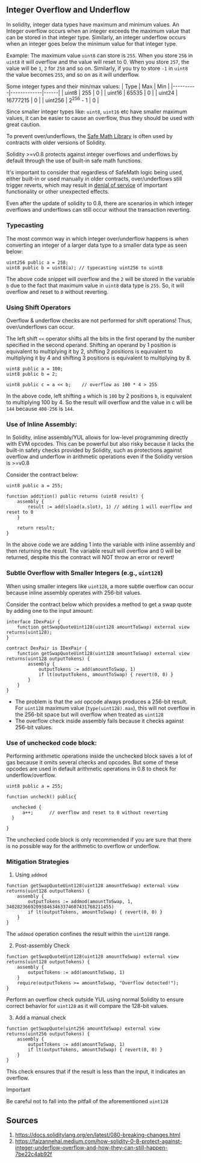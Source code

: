 ## Integer Overflow and Underflow
In solidity, integer data types have maximum and minimum values. An Integer overflow occurs when an integer exceeds the maximum value that can be stored in that integer type. Similarly, an integer underflow occurs when an integer goes below the minimum value for that integer type.

Example: The maximum value `uint8` can store is ``255``. When you store `256` in `uint8` it will overflow and the value will reset to 0. When you store `257`, the value will be `1`, `2` for `258` and so on. Similarly, if you try to store `-1` in `uint8` the value becomes `255`, and so on as it will underflow.

Some integer types and their min/max values:
| Type   |      Max      |  Min |
|----------|-------------|------|
| uint8 |  255 | 0 |
| uint16 | 65535 |   0 |
| uint24 | 16777215 | 0 |
| uint256 | 2<sup>256</sup> - 1 |  0 |

Since smaller integer types like: `uint8`, `uint16` etc have smaller maximum values, it can be easier to cause an overflow, thus they should be used with great caution.

To prevent over/underflows, the [Safe Math Library](https://github.com/ConsenSysMesh/openzeppelin-solidity/blob/master/contracts/math/SafeMath.sol) is often used by contracts with older versions of Solidity.

Solidity >=v0.8 protects against integer overflows and underflows by default through the use of built-in safe math functions.

It's important to consider that regardless of SafeMath logic being used, either built-in or used manually in older contracts, over/underflows still trigger reverts, which may result in [denial of service](https://github.com/kadenzipfel/smart-contract-vulnerabilities/blob/master/vulnerabilities/dos-revert.md) of important functionality or other unexpected effects. 

Even after the update of solidity to 0.8, there are scenarios in which integer overflows and underflows can still occur without the transaction reverting.

### Typecasting
The most common way in which integer over/underflow happens is when converting an integer of a larger data type to a smaller data type as seen below:

```solidity
uint256 public a = 258;
uint8 public b = uint8(a); // typecasting uint256 to uint8
```

The above code snippet will overflow and the `2` will be stored in the variable `b` due to the fact that maximum value in `uint8` data type is `255`. So, it will overflow and reset to `0` without reverting.

### Using Shift Operators
Overflow & underflow checks are not performed for shift operations! Thus, over/underflows can occur.

The left shift `<<` operator shifts all the bits in the first operand by the number specified in the second operand. Shifting an operand by 1 position is equivalent to multiplying it by 2, shifting 2 positions is equivalent to multiplying it by 4 and shifting 3 positions is equivalent to multiplying by 8. 

```solidity
uint8 public a = 100;
uint8 public b = 2;

uint8 public c = a << b;    // overflow as 100 * 4 > 255
```

In the above code, left shifting `a` which is `100` by 2 positions `b`, is equivalent to multiplying 100 by 4. So the result will overflow and the value in c will be `144` because `400-256` is `144`.

### Use of Inline Assembly:

In Solidity, inline assembly/YUL allows for low-level programming directly with EVM opcodes. This can be powerful but also risky because it lacks the built-in safety checks provided by Solidity, such as protections against overflow and underflow in arithmetic operations even if the Solidity version is >=v0.8

Consider the contract below:

```solidity
uint8 public a = 255;

function addition() public returns (uint8 result) {
    assembly {
        result := add(sload(a.slot), 1) // adding 1 will overflow and reset to 0
    }

    return result;
}
```

In the above code we are adding 1 into the variable with inline assembly and then returning the result. The variable result will overflow and 0 will be returned, despite this the contract will NOT throw an error or revert!


### Subtle Overflow with Smaller Integers (e.g., `uint128`)

When using smaller integers like `uint128`, a more subtle overflow can occur because inline assembly operates with 256-bit values.

Consider the contract below which provides a method to get a swap quote by adding one to the input amount:

```solidity
interface IDexPair {
    function getSwapQuoteUint128(uint128 amountToSwap) external view returns(uint128);
}

contract DexPair is IDexPair {
    function getSwapQuoteUint128(uint128 amountToSwap) external view returns(uint128 outputTokens) {
        assembly {
            outputTokens := add(amountToSwap, 1)
            if lt(outputTokens, amountToSwap) { revert(0, 0) }
        }
    }
}
```

- The problem is that the `add` opcode always produces a 256-bit result. For `uint128` maximum value (`type(uint128).max`), this will not overflow in the 256-bit space but will overflow when treated as `uint128`
- The overflow check inside assembly fails because it checks against 256-bit values.


### Use of unchecked code block:
Performing arithmetic operations inside the unchecked block saves a lot of gas because it omits several checks and opcodes. But some of these opcodes are used in default arithmetic operations in 0.8 to check for underflow/overflow.

```solidity
uint8 public a = 255;

function uncheck() public{

  unchecked {
      a++;      // overflow and reset to 0 without reverting
  }

}
```
The unchecked code block is only recommended if you are sure that there is no possible way for the arithmetic to overflow or underflow.


### Mitigation Strategies

1. Using `addmod`

```solidity
function getSwapQuoteUint128(uint128 amountToSwap) external view returns(uint128 outputTokens) {
    assembly {
        outputTokens := addmod(amountToSwap, 1, 340282366920938463463374607431768211455)
        if lt(outputTokens, amountToSwap) { revert(0, 0) }
    }
}
```

The `addmod` operation confines the result within the `uint128` range.

2. Post-assembly Check

```solidity
function getSwapQuoteUint128(uint128 amountToSwap) external view returns(uint128 outputTokens) {
    assembly {
        outputTokens := add(amountToSwap, 1)
    }
    require(outputTokens >= amountToSwap, "Overflow detected!");
}
```

Perform an overflow check outside YUL using normal Solidity to ensure correct behavior for `uint128` as it will compare the 128-bit values.

3. Add a manual check

```solidity
function getSwapQuote(uint256 amountToSwap) external view returns(uint256 outputTokens) {
    assembly {
        outputTokens := add(amountToSwap, 1)
        if lt(outputTokens, amountToSwap) { revert(0, 0) }
    }
}
```

This check ensures that if the result is less than the input, it indicates an overflow.

> [!IMPORTANT]  
> Be careful not to fall into the pitfall of the aforementioned `uint128`


## Sources
1. https://docs.soliditylang.org/en/latest/080-breaking-changes.html
2. https://faizannehal.medium.com/how-solidity-0-8-protect-against-integer-underflow-overflow-and-how-they-can-still-happen-7be22c4ab92f
